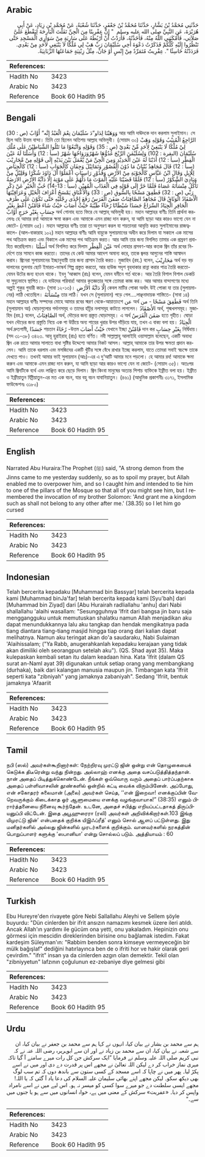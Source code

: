 ## Arabic


<div dir="rtl" lang="ar" style={{fontSize:'larger',backgroundColor:'#f8f9fa',padding:20}}>
حَدَّثَنِي مُحَمَّدُ بْنُ بَشَّارٍ، حَدَّثَنَا مُحَمَّدُ بْنُ جَعْفَرٍ، حَدَّثَنَا شُعْبَةُ، عَنْ مُحَمَّدِ بْنِ زِيَادٍ، عَنْ أَبِي هُرَيْرَةَ، عَنِ النَّبِيِّ صلى الله عليه وسلم ‏ "‏ إِنَّ عِفْرِيتًا مِنَ الْجِنِّ تَفَلَّتَ الْبَارِحَةَ لِيَقْطَعَ عَلَىَّ صَلاَتِي، فَأَمْكَنَنِي اللَّهُ مِنْهُ، فَأَخَذْتُهُ، فَأَرَدْتُ أَنْ أَرْبُطَهُ عَلَى سَارِيَةٍ مِنْ سَوَارِي الْمَسْجِدِ حَتَّى تَنْظُرُوا إِلَيْهِ كُلُّكُمْ فَذَكَرْتُ دَعْوَةَ أَخِي سُلَيْمَانَ رَبِّ هَبْ لِي مُلْكًا لاَ يَنْبَغِي لأَحَدٍ مِنْ بَعْدِي‏.‏ فَرَدَدْتُهُ خَاسِئًا ‏"‏‏.‏ عِفْرِيتٌ مُتَمَرِّدٌ مِنْ إِنْسٍ أَوْ جَانٍّ، مِثْلُ زِبْنِيَةٍ جَمَاعَتُهَا الزَّبَانِيَةُ‏.‏
</div>
<div style={{backgroundColor:'#f8f9fa',padding:20, marginBottom: 10}}><table> <thead> <tr> <th>References:</th> <th></th> </tr> </thead> <tbody><tr><td>Hadith No</td><td>3423</td></tr><tr><td>Arabic No</td><td>3423</td></tr><tr><td>Reference</td><td>Book 60 Hadith 95</td></tr></tbody></table></div>

## Bengali


<div dir="ltr" lang="bn" style={{fontSize:'larger',backgroundColor:'#f8f9fa',padding:20}}>
وَوَهَبْنَا لِدَاو”دَ سُلَيْمَانَ نِعْمَ الْعَبْدُ إِنَّه” أَوَّابٌ (ص : 30) আর আমি দাঊদকে দান করলাম সুলাইমান। সে ছিল অতি উত্তম বান্দা। তিনি তো ছিলেন অতিশয় আল্লাহ অভিমুখী। (সোয়াদ ৩০) الرَّاجِعُ الْمُنِيْبُ وَقَوْلِهِ وَهَبْ لِيْ مُلْكًا لَا يَنْبَغِيْ لِأَحَدٍ مِّنْ بَعْدِيْ (ص : 35) وَقَوْلِهِ وَاتَّبَعُوْا مَا تَتْلُوا الشَّيَاطِيْنُ عَلٰى مُلْكِ سُلَيْمَانَ (البقرة : 102) وَلِسُلَيْمٰنَ الرِّيْحَ غُدُوُّهَا شَهْرٌوَرَوَاحُهَا شَهْرٌ (سبأ : 12) وَأَسَلْنَا لَهُ عَيْنَ الْقِطْرِ (سبأ : 12) أَذَبْنَا لَهُ عَيْنَ الْحَدِيْدِ وَمِنَ الْجِنِّ مَنْ يَّعْمَلُ بَيْنَ يَدَيْهِ إِلَى قَوْلِهِ مِنْ مَّحَارِيْبَ (سبأ : 12) قَالَ مُجَاهِدٌ بُنْيَانٌ مَا دُوْنَ الْقُصُوْرِ وَتَمَاثِيْلَ وَجِفَانٍ كَالْجَوَابِ (سبأ : 12) كَالْحِيَاضِ لِلْإِبِلِ وَقَالَ ابْنُ عَبَّاسٍ كَالْجَوْبَةِ مِنْ الأَرْضِ وَقُدُوْرٍ رَاسِيَاتٍ اعْمَلُوْا آلَ دَاوُدَ شُكْرًا وَقَلِيْلٌ مِنْ عِبَادِيَ الشَّكُوْرُ (سبأ : 12) فَلَمَّا قَضَيْنَا عَلَيْهِ الْمَوْتَ مَا دَلَّهُمْ عَلٰى مَوْتِهٰ إِلَّا دَآبَّةُ الأَرْضِ الأَرَضَةُ تَأْكُلُ مِنْسَأَتَهُ عَصَاهُ فَلَمَّا خَرَّ إِلَى قَوْلِهِ فِي الْعَذَابِ الْمُهِيْنِ (سبأ : 13-14) حُبَّ الْخَيْرِ عَنْ ذِكْرِ رَبِّي (ص : 32) فَطَفِقَ مَسْحًا بِالسُّوقِ (ص : 33) وَالأَعْنَاقِ يَمْسَحُ أَعْرَافَ الْخَيْلِ وَعَرَاقِيْبَهَا الْأَصْفَادُ الْوَثَاقُ قَالَ مُجَاهِدٌ الصَّافِنَاتُ صَفَنَ الْفَرَسُ رَفَعَ إِحْدَى رِجْلَيْهِ حَتَّى تَكُوْنَ عَلَى طَرَفِ الْحَافِرِ الْجِيَادُ السِّرَاعُ جَسَدًا شَيْطَانًا رُخَآءً طَيِّبَةً حَيْثُ أَصَابَ حَيْثُ شَاءَ فَامْنُنْ أَعْطِ بِغَيْرِ حِسَابٍ بِغَيْرِ حَرَجٍ أَوَّابٌ অর্থ গোনাহ হতে ফিরে যে আল্লাহ্ অভিমুখী হয়। মহান আল্লাহর বাণীঃ তিনি প্রার্থনা করলেনঃ হে আমার রব! আমাকে ক্ষমা করুন এবং আমাকে এমন রাজ্য দান করুন, যা আমি ছাড়া আর কারও ভাগ্যে যেন না জোটে- (সোয়াদ ৩৫)। মহান আল্লাহর বাণীঃ তারা তা অনুসরণ করল যা শয়তানরা আবৃত্তি করত সুলাইমানের রাজত্বকালে- (আল-বাকারাহ ১০২) মহান আল্লাহর বাণীঃ আমি বায়ুকে সুলায়মানের অধীন করে দিলাম যা সকালে এক মাসের পথ অতিক্রম করত এবং বিকালে এক মাসের পথ অতিক্রম করত। আর আমি তার জন্য বিগলিত তামার এক প্রস্রবণ প্রবাহিত করেছিলাম। أَسَلْنَا অর্থ বিগলিত করে দিলাম عَيْنَ الْقِطْرِ অর্থ লোহার প্রসবণ-আর কতক জ্বিন তাঁর রবের নির্দেশে তার সামনে কাজ করতো। তাদের যে কেউ আমার আদেশ অমান্য করে, তাকে জ্বলন্ত আগুনের শাস্তি আস্বাদন করাব। জ্বিনেরা সুলায়মানের ইচ্ছানুযায়ী তার জন্য প্রাসাদ তৈরি করত। মুজাহিদ (রহ.) বলেন, مَحَارِيْبَ অর্থ বড় বড় দালানের তুলনায় ছোট ইমারত-ভাস্কর্য শিল্প প্রস্তুত করতো, আর হাউজ সদৃশ বৃহদাকার রান্না করার পাত্র তৈরি করতো- যেমন উটের জন্য হাওম থাকে। ইবনু ‘আব্বাস (রাঃ) বলেন, যেমন যমীনে গর্ত থাকে। আর তৈরি বিশাল বিশাল ডেকচি যা সুদৃঢ়ভাবে স্থাপিত। হে দাউদের পরিবার! আমার কৃতজ্ঞতার সঙ্গে তোমরা কাজ কর। আর আমার বান্দাগণের মধ্যে অল্পই শুকুর গুযারী করে- (সাবা ১২-১৩)। إِلَّا دَابَّةُ الأرْضِ কেবল মাটির পোকা অর্থাৎ উই পোকা যা তার (সুলায়মানের) লাঠি খেতেছিল। مِنْسَأَتَهُ তার লাঠি। যখন সে (সুলায়মান) পড়ে গেল....লাঞ্ছনাদায়ক শাস্তিতে- (সাবা ১৪) মহান আল্লাহর বাণীঃ সম্পদের মোহে আমার রবের স্মরণ থেকে-আয়াতাংশে عن অর্থ فَطَفِقَ مَسْحًا - من অর্থ তিনি (সুলায়মান আ) ঘোড়াগুলোর গর্দানসমূহ ও তাদের হাঁটুর নলাসমূহ কাটতে লাগলেন। الأَصْفَادُ অর্থ, শৃক্মখলসমূহ। মুজাহিদ (রহ.) বলেন, الصَّافِنَاتُ অর্থ, দৌড়ের জন্য প্রস্তুত ঘোড়াসমূহ। এ অর্থ صَفَنَ الْفَرَسُ হতে গৃহীত। ঘোড়া যখন দৌড়ের জন্য প্রস্তুতি নিয়ে এক পা উঠিয়ে অন্য পায়ের খুরার উপর দাঁড়িয়ে যায়, তখন এ বাক্য বলা হয়। الْجِيَادُ অর্থ দ্রুতগামী, جَسَدًا শয়তান رُخَاءً -উত্তম حَيْثُ أَصَابَ যেখানে ইচ্ছা فَامْنُنْ দান কর بِغَيْرِ حِسَابٍ নির্দ্বিধায়। (সদ ৩১-৩৮) ৩৪২৩. আবূ হুরাইরাহ্ (রাঃ) হতে বর্ণিত। নবী সাল্লাল্লাহু আলাইহি ওয়াসাল্লাম বলেছেন, একটি অবাধ্য জ্বিন এক রাতে আমার সালাতে বাধা সৃষ্টির উদ্দেশ্যে আমার নিকট আসল। আল্লাহ্ আমাকে তার উপর ক্ষমতা প্রদান করলেন। আমি তাকে ধরলাম এবং মসজিদের একটি খুঁটির সঙ্গে বেঁধে রাখার ইচ্ছে করলাম, যাতে তোমরা সবাই স্বচক্ষে তাকে দেখতে পাও। তখনই আমার ভাই সুলায়মান (আঃ)-এর এ দু‘আটি আমার মনে পড়লো। হে আমার রব! আমাকে ক্ষমা করুন এবং আমাকে এমন রাজ্য দান করুন, যা আমি ছাড়া আর কারও ভাগ্যে যেন না জোটে- (সোয়াদ ৩৫)। অতঃপর আমি জ্বিনটিকে ব্যর্থ এবং লাঞ্ছিত করে ছেড়ে দিলাম। জ্বিন কিংবা মানুষের অত্যন্ত পিশাচ ব্যক্তিকে ইফ্রীত বলা হয়। ইফ্রীত ও ইফ্রীয়াতুন যিব্নীয়াতুন-এর মত এক বচন, যার বহু বচন যাবানিয়াতুন। (৪৬১) (আধুনিক প্রকাশনীঃ ৩১৭১, ইসলামিক ফাউন্ডেশনঃ ৩১৮০)
</div>
<div style={{backgroundColor:'#f8f9fa',padding:20, marginBottom: 10}}><table> <thead> <tr> <th>References:</th> <th></th> </tr> </thead> <tbody><tr><td>Hadith No</td><td>3423</td></tr><tr><td>Arabic No</td><td>3423</td></tr><tr><td>Reference</td><td>Book 60 Hadith 95</td></tr></tbody></table></div>

## English


<div dir="ltr" lang="en" style={{fontSize:'larger',backgroundColor:'#f8f9fa',padding:20}}>
Narrated Abu Huraira:The Prophet (ﷺ) said, "A strong demon from the Jinns came to me yesterday suddenly, so as to spoil my prayer, but Allah enabled me to overpower him, and so I caught him and intended to tie him to one of the pillars of the Mosque so that all of you might see him, but I remembered the invocation of my brother Solomon: 'And grant me a kingdom such as shall not belong to any other after me.' (38.35) so I let him go cursed
</div>
<div style={{backgroundColor:'#f8f9fa',padding:20, marginBottom: 10}}><table> <thead> <tr> <th>References:</th> <th></th> </tr> </thead> <tbody><tr><td>Hadith No</td><td>3423</td></tr><tr><td>Arabic No</td><td>3423</td></tr><tr><td>Reference</td><td>Book 60 Hadith 95</td></tr></tbody></table></div>

## Indonesian


<div dir="ltr" lang="id" style={{fontSize:'larger',backgroundColor:'#f8f9fa',padding:20}}>
Telah bercerita kepadaku [Muhammad bin Bassyar] telah bercerita kepada kami [Muhammad binJa'far] telah bercerita kepada kami [Syu'bah] dari [Muhammad bin Ziyad] dari [Abu Hurairah radliallahu 'anhu] dari Nabi shallallahu 'alaihi wasallam: "Sesungguhnya 'Ifrit dari bangsa jin baru saja menggangguku untuk memutuskan shalatku namun Allah menjadikan aku dapat menundukkannya lalu aku tangkap dan hendak mengikatnya pada tiang diantara tiang-tiang masjid hingga tiap orang dari kalian dapat melihatnya. Namun aku teringat akan do'a saudaraku, Nabi Sulaiman 'Alaihissalam; ("Ya Rabb, anugerahkanlah kepadaku kerajaan yang tidak akan dimiliki oleh seorangpun setelah aku"). (QS. Shad ayat 35). Maka kulepaskan kembali setan itu dalam keadaan hina. Kata 'Ifrit (dalam QS surat an-Naml ayat 39) digunakan untuk setiap orang yang membangkang (durhaka), baik dari kalangan manusia maupun jin. Timbangan kata 'Ifriit seperti kata "zibniyah" yang jamaknya zabaniyah". Sedang 'Ifriit, bentuk jamaknya 'Afaariit
</div>
<div style={{backgroundColor:'#f8f9fa',padding:20, marginBottom: 10}}><table> <thead> <tr> <th>References:</th> <th></th> </tr> </thead> <tbody><tr><td>Hadith No</td><td>3423</td></tr><tr><td>Arabic No</td><td>3423</td></tr><tr><td>Reference</td><td>Book 60 Hadith 95</td></tr></tbody></table></div>

## Tamil


<div dir="ltr" lang="ta" style={{fontSize:'larger',backgroundColor:'#f8f9fa',padding:20}}>
நபி (ஸல்) அவர்கள்கூறினார்கள்: நேற்றிரவு முரட்டு ஜின் ஒன்று என் தொழுகையைக் கெடுக்க திடீரென்று வந்து நின்றது. அல்லாஹ் எனக்கு அதை வசப்படுத்தித்தந்தான். நான் அதைப் பிடித்துக்கொண்டேன். நீங்கள் ஒவ்வொரு வரும் அதைப் பார்ப்பதற்காக அதைப் பள்ளிவாசலின் தூண்களில் ஒன்றில் கட்டி வைக்க விரும்பினேன். அப்போது, என் சகோதரர் சுலைமான் (அலை) அவர்கள் செய்த, ‘‘என் இறைவா! எனக்குப்பின் வேறெவருக்கும் கிடைக்காத ஓர் ஆளுமையை எனக்கு வழங்குவாயாக!” (38:35) எனும் பிரார்த்தனையை நினைவு கூர்ந்தேன். உடனே, அதைச் சபித்து எறியப்பட்டதாகத் திருப்பியனுப்பி விட்டேன். இதை அபூஹுரைரா (ரலி) அவர்கள் அறிவிக்கிறார்கள்.103 இங்கு யிமுரட்டு ஜின்’ என்பதைக் குறிக்க யிஇஃப்ரீத்’ எனும் சொல் ஆளப் பட்டுள்ளது. இது மனிதர்களில் அல்லது ஜின்களில் முரடர்களைக் குறிக்கும். வானவர்களில் நரகத்தின் பொறுப்பாளர் களுக்கு ‘ஸபானியா’ என்று சொல்லப் படும். அத்தியாயம் : 60
</div>
<div style={{backgroundColor:'#f8f9fa',padding:20, marginBottom: 10}}><table> <thead> <tr> <th>References:</th> <th></th> </tr> </thead> <tbody><tr><td>Hadith No</td><td>3423</td></tr><tr><td>Arabic No</td><td>3423</td></tr><tr><td>Reference</td><td>Book 60 Hadith 95</td></tr></tbody></table></div>

## Turkish


<div dir="ltr" lang="tr" style={{fontSize:'larger',backgroundColor:'#f8f9fa',padding:20}}>
Ebu Hureyre'den rivayete göre Nebi Sallallahu Aleyhi ve Sellem şöyle buyurdu: "Dün cinlerden bir ifrit ansızın namazımı kesmek üzere ileri atıldı. Ancak Allah'ın yardımı ile gücüm ona yetti, onu yakaladım. Hepinizin onu görmesi için mescidin direklerinden birisine onu bağlamak istedim. Fakat kardeşim Süleyman'ın: "Rabbim benden sonra kimseye vermeyeceğin bir mülk bağışlaf" dediğini hatırlayınca ben de o ifriti hor ve hakir olarak geri çevirdim." "ifrit" insan ya da cinlerden azgın olan demektir. Tekil olan "zibniyyetun" lafzının çoğulunun ez-zebaniye diye gelmesi gibi
</div>
<div style={{backgroundColor:'#f8f9fa',padding:20, marginBottom: 10}}><table> <thead> <tr> <th>References:</th> <th></th> </tr> </thead> <tbody><tr><td>Hadith No</td><td>3423</td></tr><tr><td>Arabic No</td><td>3423</td></tr><tr><td>Reference</td><td>Book 60 Hadith 95</td></tr></tbody></table></div>

## Urdu


<div dir="rtl" lang="ur" style={{fontSize:'larger',backgroundColor:'#f8f9fa',padding:20}}>
ہم سے محمد بن بشار نے بیان کیا، انہوں نے کہا ہم سے محمد بن جعفر نے بیان کیا، ان سے شعبہ نے بیان کیا، ان سے محمد بن زیاد نے اور ان سے ابوہریرہ رضی اللہ عنہ نے کہ نبی کریم صلی اللہ علیہ وسلم نے فرمایا ”ایک سرکش جن کل رات میرے سامنے آ گیا تاکہ میری نماز خراب کر دے لیکن اللہ تعالیٰ نے مجھے اس پر قدرت دے دی اور میں نے اسے پکڑ لیا۔ پھر میں نے چاہا کہ اسے مسجد کے کسی ستون سے باندھ دوں کہ تم سب لوگ بھی دیکھ سکو۔ لیکن مجھے اپنے بھائی سلیمان علیہ السلام کی دعا یاد آ گئی کہ یا اللہ! مجھے ایسی سلطنت دے جو میرے سوا کسی کو میسر نہ ہو۔ اس لیے میں نے اسے نامراد واپس کر دیا۔ «عفريت» سرکش کے معنی میں ہے، خواہ انسانوں میں سے ہو یا جنوں میں سے۔“
</div>
<div style={{backgroundColor:'#f8f9fa',padding:20, marginBottom: 10}}><table> <thead> <tr> <th>References:</th> <th></th> </tr> </thead> <tbody><tr><td>Hadith No</td><td>3423</td></tr><tr><td>Arabic No</td><td>3423</td></tr><tr><td>Reference</td><td>Book 60 Hadith 95</td></tr></tbody></table></div>